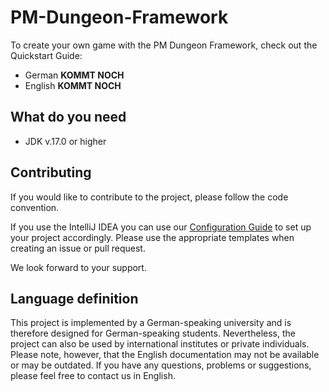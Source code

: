 # PM-Dungeon-Framework

To create your own game with the PM Dungeon Framework, check out the Quickstart Guide: 

- German **KOMMT NOCH**
- English **KOMMT NOCH**

## What do you need

- JDK v.17.0 or higher

## Contributing

If you would like to contribute to the project, please follow the code convention. 

If you use the IntelliJ IDEA you can use our [Configuration Guide](https://github.com/PM-Dungeon/core/wiki/Codeformatter-f%C3%BCr-IntelliJ-IDEA-konfigurieren) to set up your project accordingly. Please use the appropriate templates when creating an issue or pull request. 

We look forward to your support.

## Language definition  

This project is implemented by a German-speaking university and is therefore designed for German-speaking students. Nevertheless, the project can also be used by international institutes or private individuals. Please note, however, that the English documentation may not be available or may be outdated. If you have any questions, problems or suggestions, please feel free to contact us in English. 

